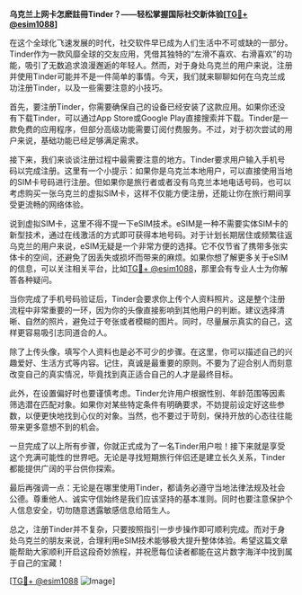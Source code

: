 **乌克兰上网卡怎麽註冊Tinder？——轻松掌握国际社交新体验[[TG💪+ @esim1088](https://t.me/s/esim1088)]**

在这个全球化飞速发展的时代，社交软件早已成为人们生活中不可或缺的一部分。Tinder作为一款风靡全球的交友应用，凭借其独特的“左滑不喜欢、右滑喜欢”的功能，吸引了无数追求浪漫邂逅的年轻人。然而，对于身处乌克兰的用户来说，注册并使用Tinder可能并不是一件简单的事情。今天，我们就来聊聊如何在乌克兰成功注册Tinder，以及一些需要注意的小技巧。

首先，要注册Tinder，你需要确保自己的设备已经安装了这款应用。如果你还没有下载Tinder，可以通过App Store或Google Play直接搜索并下载。Tinder是一款免费的应用程序，但部分高级功能需要订阅付费服务。不过，对于初次尝试的用户来说，基础功能已经足够满足需求。

接下来，我们来谈谈注册过程中最需要注意的地方。Tinder要求用户输入手机号码以完成注册。这里有一个小提示：如果你是乌克兰本地用户，可以直接使用当地的SIM卡号码进行注册。但如果你是旅行者或者没有乌克兰本地电话号码，也可以考虑购买一张乌克兰的虚拟SIM卡，这样不仅能方便注册，还能让你在旅行期间享受更流畅的网络体验。

说到虚拟SIM卡，这里不得不提一下eSIM技术。eSIM是一种不需要实体SIM卡的新型技术，通过在线激活的方式即可获得本地号码。对于计划长期居住或频繁往返乌克兰的用户来说，eSIM无疑是一个非常方便的选择。它不仅节省了携带多张实体卡的空间，还避免了因丢失或损坏而带来的麻烦。如果你想了解更多关于eSIM的信息，可以关注相关平台，比如[TG💪+ @esim1088](https://t.me/s/esim1088)，那里会有专业人士为你解答各种疑问。

当你完成了手机号码验证后，Tinder会要求你上传个人资料照片。这是整个注册流程中非常重要的一环，因为你的头像直接影响到其他用户的判断。建议选择清晰、自然的照片，避免过于夸张或者模糊的图片。同时，尽量展示真实的自己，这样更容易吸引志同道合的人。

除了上传头像，填写个人资料也是必不可少的步骤。在这里，你可以描述自己的兴趣爱好、生活方式等内容。记住，真诚是最重要的原则。不要为了迎合别人而刻意改变自己的真实情况，毕竟找到真正适合自己的人才是最终目标。

此外，在设置偏好时也要谨慎考虑。Tinder允许用户根据性别、年龄范围等因素筛选潜在匹配对象。如果你对某些特定条件有明确要求，不妨提前设定好这些参数，以便更快地找到心仪的对象。当然，也不要过于苛刻，保持开放的心态往往能带来更多意想不到的机会。

一旦完成了以上所有步骤，你就正式成为了一名Tinder用户啦！接下来就是享受这个充满可能性的世界吧。无论是寻找短期旅行伴侣还是建立长久关系，Tinder都能提供广阔的平台供你探索。

最后再强调一点：无论是在哪里使用Tinder，都请务必遵守当地法律法规及社会公德。尊重他人、诚实守信始终是我们应该坚持的基本准则。同时也要注意保护个人信息安全，切勿随意透露敏感信息给陌生人。

总之，注册Tinder并不复杂，只要按照指引一步步操作即可顺利完成。而对于身处乌克兰的朋友来说，合理利用eSIM技术能够极大提升整体体验。希望这篇文章能帮助大家顺利开启这段奇妙旅程，并祝愿每位读者都能在这片数字海洋中找到属于自己的宝藏！

[[TG💪+ @esim1088](https://t.me/s/esim1088) ![Image](https://i.postimg.cc/4NQfJmqS/Snipaste-2025-05-13-00-14-12.png)]